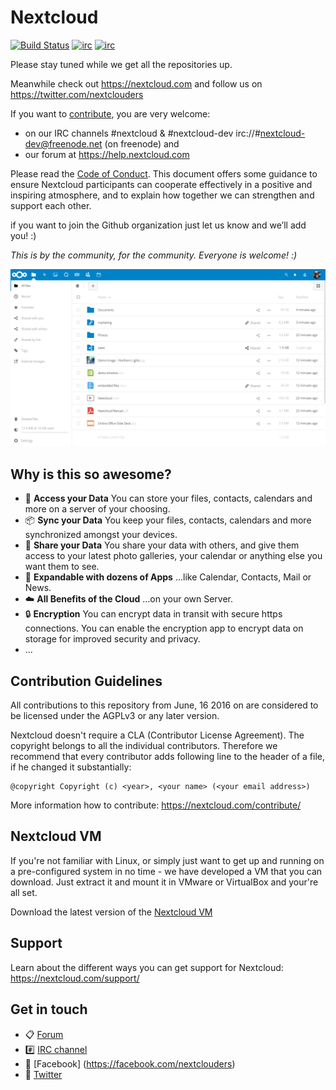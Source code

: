 # Nextcloud
[![Build Status](https://drone.weasel.rocks/api/badges/nextcloud/server/status.svg)](https://drone.weasel.rocks/nextcloud/server)
[![irc](https://img.shields.io/badge/IRC-%23nextcloud%20on%20freenode-orange.svg)](https://webchat.freenode.net/?channels=nextcloud)
[![irc](https://img.shields.io/badge/IRC-%23nextcloud--dev%20on%20freenode-blue.svg)](https://webchat.freenode.net/?channels=nextcloud-dev)

Please stay tuned while we get all the repositories up.

Meanwhile check out https://nextcloud.com and follow us on https://twitter.com/nextclouders

If you want to [contribute](https://nextcloud.com/contribute/), you are very welcome:

- on our IRC channels #nextcloud & #nextcloud-dev irc://#nextcloud-dev@freenode.net (on freenode) and
- our forum at https://help.nextcloud.com

Please read the [Code of Conduct](https://nextcloud.com/community/code-of-conduct/). This document offers some guidance to ensure Nextcloud participants can cooperate effectively in a positive and inspiring atmosphere, and to explain how together we can strengthen and support each other.

if you want to join the Github organization just let us know and we’ll add you! :)

*This is by the community, for the community. Everyone is welcome! :)*

![](https://github.com/nextcloud/screenshots/blob/master/files/filelist.png)

## Why is this so awesome?
* :file_folder: **Access your Data** You can store your files, contacts, calendars and more on a server of your choosing.
* :package: **Sync your Data** You keep your files, contacts, calendars and more synchronized amongst your devices.
* :arrows_counterclockwise: **Share your Data** You share your data with others, and give them access to your latest photo galleries, your calendar or anything else you want them to see.
* :rocket: **Expandable with dozens of Apps** ...like Calendar, Contacts, Mail or News.
* :cloud: **All Benefits of the Cloud** ...on your own Server.
* :lock: **Encryption** You can encrypt data in transit with secure https connections. You can enable the encryption app to encrypt data on storage for improved security and privacy.
* ...

## Contribution Guidelines

All contributions to this repository from June, 16 2016 on are considered to be
licensed under the AGPLv3 or any later version.

Nextcloud doesn't require a CLA (Contributor License Agreement).
The copyright belongs to all the individual contributors. Therefore we recommend
that every contributor adds following line to the header of a file, if he
changed it substantially:

```
@copyright Copyright (c) <year>, <your name> (<your email address>)
```

More information how to contribute: https://nextcloud.com/contribute/

## Nextcloud VM
If you're not familiar with Linux, or simply just want to get up and running on a pre-configured system in no time - we have developed a VM that you can download. Just extract it and mount it in VMware or VirtualBox and your're all set.

Download the latest version of the [Nextcloud VM](https://github.com/nextcloud/vm/releases/)

## Support
Learn about the different ways you can get support for Nextcloud: https://nextcloud.com/support/

## Get in touch
* :clipboard: [Forum](https://help.nextcloud.com)
* :hash: [IRC channel](https://webchat.freenode.net/?channels=nextcloud)
* :busts_in_silhouette: [Facebook] (https://facebook.com/nextclouders)
* :hatching_chick: [Twitter](https://twitter.com/Nextclouders)

